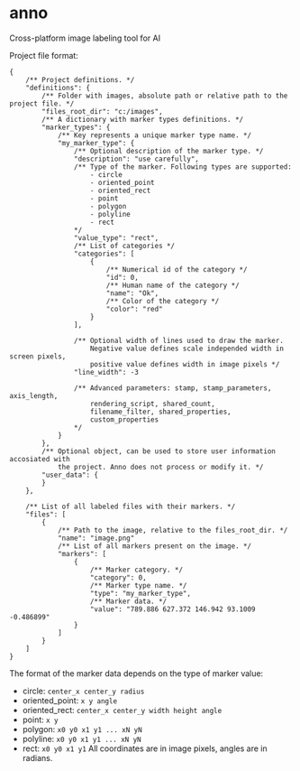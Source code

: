 # anno
Cross-platform image labeling tool for AI

Project file format:
```jsonc
{
    /** Project definitions. */
    "definitions": {
        /** Folder with images, absolute path or relative path to the project file. */
        "files_root_dir": "c:/images",
        /** A dictionary with marker types definitions. */
        "marker_types": {
            /** Key represents a unique marker type name. */
            "my_marker_type": {
                /** Optional description of the marker type. */
                "description": "use carefully",
                /** Type of the marker. Following types are supported:
                    - circle
                    - oriented_point
                    - oriented_rect    
                    - point
                    - polygon
                    - polyline
                    - rect
                */
                "value_type": "rect",
                /** List of categories */ 
                "categories": [
                    {
                        /** Numerical id of the category */
                        "id": 0,
                        /** Human name of the category */
                        "name": "Ok",
                        /** Color of the category */
                        "color": "red"
                    }
                ],
                
                /** Optional width of lines used to draw the marker. 
                    Negative value defines scale independed width in screen pixels,
                    positive value defines width in image pixels */
                "line_width": -3
                
                /** Advanced parameters: stamp, stamp_parameters, axis_length, 
                    rendering_script, shared_count, 
                    filename_filter, shared_properties, 
                    custom_properties
                */
            }
        },
        /** Optional object, can be used to store user information accosiated with
            the project. Anno does not process or modify it. */
        "user_data": {
        }
    },

    /** List of all labeled files with their markers. */
    "files": [
        {
            /** Path to the image, relative to the files_root_dir. */
            "name": "image.png"
            /** List of all markers present on the image. */
            "markers": [
                {
                    /** Marker category. */
                    "category": 0,
                    /** Marker type name. */
                    "type": "my_marker_type",
                    /** Marker data. */
                    "value": "789.886 627.372 146.942 93.1009 -0.486899"
                }
            ]
        }
    ]
}
```

The format of the marker data depends on the type of marker value:
* circle: ```center_x center_y radius```
* oriented_point: ```x y angle```
* oriented_rect: ```center_x center_y width height angle```
* point: ```x y```
* polygon: ```x0 y0 x1 y1 ... xN yN```
* polyline: ```x0 y0 x1 y1 ... xN yN```
* rect: ```x0 y0 x1 y1```
All coordinates are in image pixels, angles are in radians.
